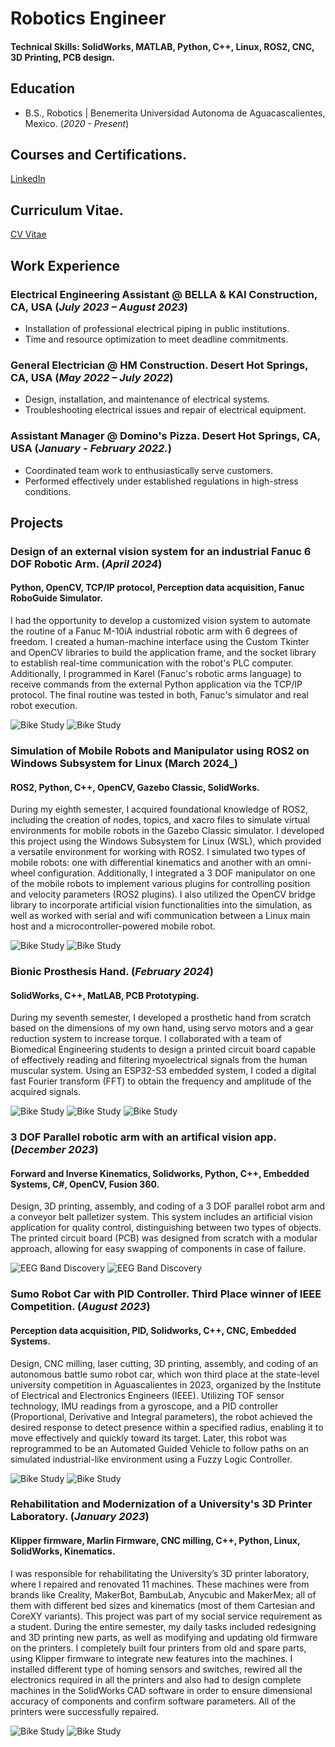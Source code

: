 # Robotics Engineer

#### Technical Skills: SolidWorks, MATLAB, Python, C++, Linux, ROS2, CNC, 3D Printing, PCB design.

## Education	        		
- B.S., Robotics | Benemerita Universidad Autonoma de Aguacascalientes, Mexico. (_2020 - Present_)

## Courses and Certifications.
[LinkedIn](https://www.linkedin.com/in/abrahamescoto552/details/certifications/)

## Curriculum Vitae.
[CV Vitae](https://drive.google.com/file/d/1-Wv6fsJ6wUM8AFaa6kBSXRjOKiU9WwDB/view?usp=sharing)

## Work Experience
### Electrical Engineering Assistant @ BELLA & KAI Construction, CA, USA (_July 2023 – August 2023_)
- Installation of professional electrical piping in public institutions.
- Time and resource optimization to meet deadline commitments.

### General Electrician @ HM Construction. Desert Hot Springs, CA, USA (_May 2022 – July 2022_)
- Design, installation, and maintenance of electrical systems.
- Troubleshooting electrical issues and repair of electrical equipment.

###  Assistant Manager @ Domino's Pizza. Desert Hot Springs, CA, USA (_January - February 2022._)
- Coordinated team work to enthusiastically serve customers.
- Performed effectively under established regulations in high-stress conditions.

## Projects

### Design of an external vision system for an industrial Fanuc 6 DOF Robotic Arm.  (_April 2024_)
#### Python, OpenCV, TCP/IP protocol, Perception data acquisition, Fanuc RoboGuide Simulator.

I had the opportunity to develop a customized vision system to automate the routine of a Fanuc M-10iA industrial robotic arm with 6 degrees of freedom. I created a human-machine interface using the Custom Tkinter and OpenCV libraries to build the application frame, and the socket library to establish real-time communication with the robot's PLC computer. Additionally, I programmed in Karel (Fanuc's robotic arms language) to receive commands from the external Python application via the TCP/IP protocol. The final routine was tested in both, Fanuc's simulator and real robot execution.

![Bike Study](/assets/img/vision1.png)
![Bike Study](/assets/img/vision2.png)

### Simulation of Mobile Robots and Manipulator using ROS2 on Windows Subsystem for Linux  (March 2024_)
#### ROS2, Python, C++, OpenCV, Gazebo Classic, SolidWorks.

During my eighth semester, I acquired foundational knowledge of ROS2, including the creation of nodes, topics, and xacro files to simulate virtual environments for mobile robots in the Gazebo Classic simulator. I developed this project using the Windows Subsystem for Linux (WSL), which provided a versatile environment for working with ROS2. I simulated two types of mobile robots: one with differential kinematics and another with an omni-wheel configuration. Additionally, I integrated a 3 DOF manipulator on one of the mobile robots to implement various plugins for controlling position and velocity parameters (ROS2 plugins). I also utilized the OpenCV bridge library to incorporate artificial vision functionalities into the simulation, as well as worked with serial and wifi communication between a Linux main host and a microcontroller-powered mobile robot.

![Bike Study](/assets/img/ros1.png)
![Bike Study](/assets/img/ros2.png)

### Bionic Prosthesis Hand.  (_February 2024_)
#### SolidWorks, C++, MatLAB, PCB Prototyping.

During my seventh semester, I developed a prosthetic hand from scratch based on the dimensions of my own hand, using servo motors and a gear reduction system to increase torque. I collaborated with a team of Biomedical Engineering students to design a printed circuit board capable of effectively reading and filtering myoelectrical signals from the human muscular system. Using an ESP32-S3 embedded system, I coded a digital fast Fourier transform (FFT) to obtain the frequency and amplitude of the acquired signals.

![Bike Study](/assets/img/hand1.png)
![Bike Study](/assets/img/hand2.png)
![Bike Study](/assets/img/hand5.png)

### 3 DOF Parallel robotic arm with an artifical vision app. (_December 2023_)
#### Forward and Inverse Kinematics, Solidworks, Python, C++, Embedded Systems, C#, OpenCV, Fusion 360.

Design, 3D printing, assembly, and coding of a 3 DOF parallel robot arm and a conveyor belt palletizer system. This system includes an artificial vision application for quality control, distinguishing between two types of objects. The printed circuit board (PCB) was designed from scratch with a modular approach, allowing for easy swapping of components in case of failure.

![EEG Band Discovery](/assets/img/robot2.png)
![EEG Band Discovery](/assets/img/robot1.png)

### Sumo Robot Car with PID Controller. Third Place winner of IEEE Competition.  (_August 2023_)
#### Perception data acquisition, PID, Solidworks, C++, CNC, Embedded Systems.

Design, CNC milling, laser cutting, 3D printing, assembly, and coding of an autonomous battle sumo robot car, which won third place at the state-level university competition in Aguascalientes in 2023, organized by the Institute of Electrical and Electronics Engineers (IEEE). Utilizing TOF sensor technology, IMU readings from a gyroscope, and a PID controller (Proportional, Derivative and Integral parameters), the robot achieved the desired response to detect presence within a specified radius, enabling it to move effectively and quickly toward its target. Later, this robot was reprogrammed to be an Automated Guided Vehicle to follow paths on an simulated industrial-like environment using a Fuzzy Logic Controller.

![Bike Study](/assets/img/sumo3.png)
![Bike Study](/assets/img/sumo5.png)

### Rehabilitation and Modernization of a University's 3D Printer Laboratory.  (_January 2023_)
#### Klipper firmware, Marlin Firmware, CNC milling, C++, Python, Linux, SolidWorks, Kinematics.

I was responsible for rehabilitating the University’s 3D printer laboratory, where I repaired and renovated 11 machines. These machines were from brands like Creality, MakerBot, BambuLab, Anycubic and MakerMex; all of them with different bed sizes and kinematics (most of them Cartesian and CoreXY variants). This project was part of my social service requirement as a student. During the entire semester, my daily tasks included redesigning and 3D printing new parts, as well as modifying and updating old firmware on the printers. I completely built four printers from old and spare parts, using Klipper firmware to integrate new features into the machines. I installed different type of homing sensors and switches, rewired all the electronics required in all the printers and also had to design complete machines in the SolidWorks CAD software in order to ensure dimensional accuracy of components and confirm software parameters. All of the printers were successfully repaired.

![Bike Study](/assets/img/printer1.png)
![Bike Study](/assets/img/printer2.png)


